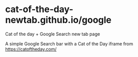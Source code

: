 # cat-of-the-day-newtab.github.io/google
Cat of the day + Google Search new tab page

A simple Google Search bar with a Cat of the Day iframe from https://catoftheday.com/
